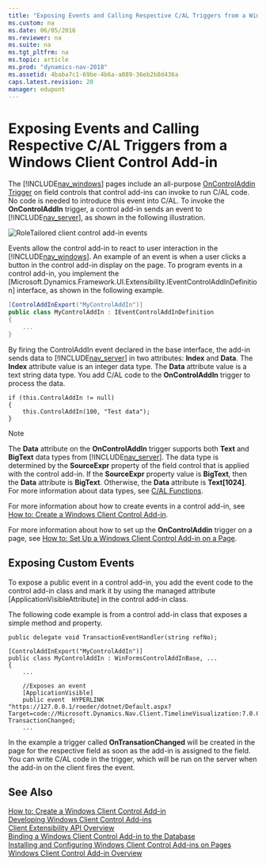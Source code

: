 ```yaml
---
title: "Exposing Events and Calling Respective C/AL Triggers from a Windows Client Control Add-in"
ms.custom: na
ms.date: 06/05/2016
ms.reviewer: na
ms.suite: na
ms.tgt_pltfrm: na
ms.topic: article
ms.prod: "dynamics-nav-2018"
ms.assetid: 4baba7c1-69be-4b6a-a089-36eb2b8d436a
caps.latest.revision: 20
manager: edupont
---
```

# Exposing Events and Calling Respective C/AL Triggers from a Windows Client Control Add-in
The [!INCLUDE[nav_windows](includes/nav_windows_md.md)] pages include an all-purpose [OnControlAddin Trigger](OnControlAddin-Trigger.md) on field controls that control add-ins can invoke to run C/AL code. No code is needed to introduce this event into C/AL. To invoke the **OnControlAddIn** trigger, a control add-in sends an event to [!INCLUDE[nav_server](includes/nav_server_md.md)], as shown in the following illustration.  

 ![RoleTailored client control add&#45;in events](media/NAVRTCControlAddinEvents.png "NAVRTCControlAddinEvents")  

 Events allow the control add-in to react to user interaction in the [!INCLUDE[nav_windows](includes/nav_windows_md.md)]. An example of an event is when a user clicks a button in the control add-in display on the page. To program events in a control add-in, you implement the [Microsoft.Dynamics.Framework.UI.Extensibility.IEventControlAddInDefinition]<!--(https://docs.microsoft.com/search/index?dataSource=previousVersions&search=Microsoft.Dynamics.Framework.UI.Extensibility.IEventControlAddInDefinition)--> interface, as shown in the following example.  

```c#  
[ControlAddInExport("MyControlAddIn")]  
public class MyControlAddIn : IEventControlAddInDefinition  
{  
    ...  
}  

```  

 By firing the ControlAddIn event declared in the base interface, the add-in sends data to [!INCLUDE[nav_server](includes/nav_server_md.md)] in two attributes: **Index** and **Data**. The **Index** attribute value is an integer data type. The **Data** attribute value is a text string data type. You add C/AL code to the **OnControlAddIn** trigger to process the data.  

```  
if (this.ControlAddIn != null)  
{  
    this.ControlAddIn(100, "Test data");  
}  
```  

> [!NOTE]  
>  The **Data** attribute on the **OnControlAddIn** trigger supports both **Text** and **BigText** data types from [!INCLUDE[nav_server](includes/nav_server_md.md)]. The data type is determined by the **SourceExpr** property of the field control that is applied with the control add-in. If the **SourceExpr** property value is **BigText**, then the **Data** attribute is **BigText**. Otherwise, the **Data** attribute is **Text\[1024\]**. For more information about data types, see [C/AL Functions](C-AL-Functions.md).  

 For more information about how to create events in a control add-in, see [How to: Create a Windows Client Control Add-in](How-to--Create-a-Windows-Client-Control-Add-in.md).  

 For more information about how to set up the **OnControlAddin** trigger on a page, see [How to: Set Up a Windows Client Control Add-in on a Page](How-to--Set-Up-a-Windows-Client-Control-Add-in-on-a-Page.md).  

## Exposing Custom Events  
 To expose a public event in a control add-in, you add the event code to the control add-in class and mark it by using the managed attribute [ApplicationVisibleAttribute]<!--(https://docs.microsoft.com/search/index?dataSource=previousVersions&search=Microsoft.Dynamics.Framework.UI.Extensibility.ApplicationVisibleAttribute)--> in the control add-in class.  

 The following code example is from a control add-in class that exposes a simple method and property.  

```  
public delegate void TransactionEventHandler(string refNo);  

[ControlAddInExport("MyControlAddIn")]  
public class MyControlAddIn : WinFormsControlAddInBase, ...  
{  
    ...  

    //Exposes an event  
    [ApplicationVisible]  
    public event  HYPERLINK "https://127.0.0.1/roeder/dotnet/Default.aspx?Target=code://Microsoft.Dynamics.Nav.Client.TimelineVisualization:7.0.0.0:31bf3856ad364e35/Microsoft.Dynamics.Nav.Client.TimelineVisualization.TransactionEventHandler"TransactionEventHandler TransactionChanged;  
    ...  
```  

 In the example a trigger called **OnTransationChanged** will be created in the page for the respective field as soon as the add-in is assigned to the field. You can write C/AL code in the trigger, which will be run on the server when the add-in on the client fires the event.  

## See Also  
 [How to: Create a Windows Client Control Add-in](How-to--Create-a-Windows-Client-Control-Add-in.md)   
 [Developing Windows Client Control Add-ins](Developing-Windows-Client-Control-Add-ins.md)   
 [Client Extensibility API Overview](Client-Extensibility-API-Overview.md)   
 [Binding a Windows Client Control Add-in to the Database](Binding-a-Windows-Client-Control-Add-in-to-the-Database.md)   
 [Installing and Configuring Windows Client Control Add-ins on Pages](Installing-and-Configuring-Windows-Client-Control-Add-ins-on-Pages.md)   
 [Windows Client Control Add-in Overview](Windows-Client-Control-Add-in-Overview.md)

